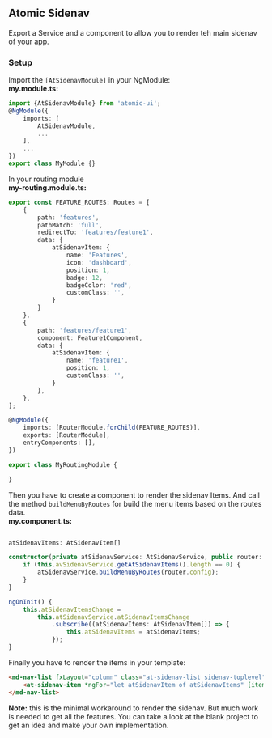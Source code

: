 ## Atomic Sidenav

Export a Service and a component to allow you to render teh main sidenav of your app.

### Setup
Import the `[AtSidenavModule]` in your NgModule:<br>
**my.module.ts:**
```typescript
import {AtSidenavModule} from 'atomic-ui';
@NgModule({
    imports: [
        AtSidenavModule,
        ...
    ],
    ...
})
export class MyModule {}
```

In your routing module<br>
**my-routing.module.ts:**
```typescript
export const FEATURE_ROUTES: Routes = [
    {
        path: 'features',
        pathMatch: 'full',
        redirectTo: 'features/feature1',
        data: {
            atSidenavItem: {
                name: 'Features',
                icon: 'dashboard',
                position: 1,
                badge: 12,
                badgeColor: 'red',
                customClass: '',
            }
        }
    },
    {
        path: 'features/feature1',
        component: Feature1Component,
        data: {
            atSidenavItem: {
                name: 'feature1',
                position: 1,
                customClass: '',
            }
        },
    },
];

@NgModule({
    imports: [RouterModule.forChild(FEATURE_ROUTES)],
    exports: [RouterModule],
    entryComponents: [],
})

export class MyRoutingModule {

}
```

Then you have to create a component to render the sidenav Items. And call the method `buildMenuByRoutes` for build 
the menu items based on the routes data.<br>
**my.component.ts:**
```typescript

atSidenavItems: AtSidenavItem[] 

constructor(private atSidenavService: AtSidenavService, public router: Router) {
    if (this.avSidenavService.getAtSidenavItems().length == 0) {
        atSidenavService.buildMenuByRoutes(router.config);
    }
}

ngOnInit() {
    this.atSidenavItemsChange = 
        this.atSidenavService.atSidenavItemsChange
            .subscribe((atSidenavItems: AtSidenavItem[]) => {
                this.atSidenavItems = atSidenavItems;
            });
}
```

Finally you have to render the items in your template:
```html
<md-nav-list fxLayout="column" class="at-sidenav-list sidenav-toplevel">
    <at-sidenav-item *ngFor="let atSidenavItem of atSidenavItems" [item]="atSidenavItem"></at-sidenav-item>
</md-nav-list>
```

**Note:** this is the minimal workaround to render the sidenav. But much work is needed to get all the features. You can 
take a look at the blank project to get an idea and make your own implementation.